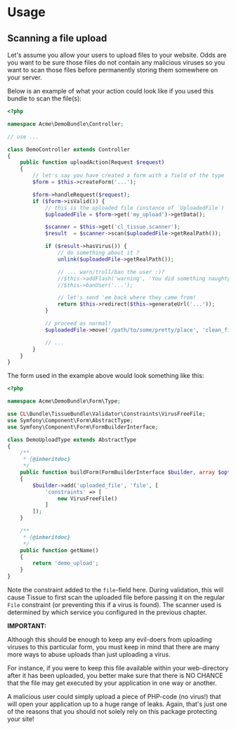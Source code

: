 # Usage

## Scanning a file upload

Let's assume you allow your users to upload files to your website. Odds are you want to be sure those files do not contain
any malicious viruses so you want to scan those files before permanently storing them somewhere on your server.

Below is an example of what your action could look like if you used this bundle to scan the file(s):
```php
<?php

namespace Acme\DemoBundle\Controller;

// use ...

class DemoController extends Controller
{
    public function uploadAction(Request $request)
    {
        // let's say you have created a form with a field of the type 'file' in it
        $form = $this->createForm('...');

        $form->handleRequest($request);
        if ($form->isValid()) {
            // this is the uploaded file (instance of `UploadedFile`)
            $uploadedFile = $form->get('my_upload')->getData();

            $scanner = $this->get('cl_tissue.scanner');
            $result  = $scanner->scan($uploadedFile->getRealPath());

            if ($result->hasVirus()) {
                // do something about it ?
                unlink($uploadedFile->getRealPath());

                // ... warn/troll/ban the user :)?
                //$this->addFlash('warning', 'You did something naughty!');
                //$this->banUser('...');

                // let's send 'em back where they came from!
                return $this->redirect($this->generateUrl('...'));
            }

            // proceed as normal?
            $uploadedFile->move('/path/to/some/pretty/place', 'clean_file.txt');

            // ...
        }
    }
}
```

The form used in the example above would look something like this:
```php
<?php

namespace Acme\DemoBundle\Form\Type;

use CL\Bundle\TissueBundle\Validator\Constraints\VirusFreeFile;
use Symfony\Component\Form\AbstractType;
use Symfony\Component\Form\FormBuilderInterface;

class DemoUploadType extends AbstractType
{
    /**
     * {@inheritdoc}
     */
    public function buildForm(FormBuilderInterface $builder, array $options)
    {
        $builder->add('uploaded_file', 'file', [
            'constraints' => [
                new VirusFreeFile()
            ]
        ]);
    }

    /**
     * {@inheritdoc}
     */
    public function getName()
    {
        return 'demo_upload';
    }
}

```

Note the constraint added to the `file`-field here. During validation, this will cause Tissue to first scan the uploaded
file before passing it on the regular `File` constraint (or preventing this if a virus is found). The scanner used
is determined by which service you configured in the previous chapter.

**IMPORTANT:**

Although this should be enough to keep any evil-doers from uploading viruses to this particular form, you must keep in
mind that there are many more ways to abuse uploads than just uploading a virus.

For instance, if you were to keep this file available within your web-directory after it has been uploaded, you better
make sure that there is NO CHANCE that the file may get executed by your application in one way or another.

A malicious user could simply upload a piece of PHP-code (no virus!) that will open your application up to a huge range
of leaks. Again, that's just one of the reasons that you should not solely rely on this package protecting your site!

